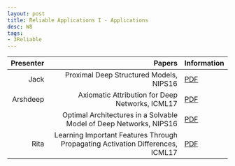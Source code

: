 ```yaml
---
layout: post
title: Reliable Applications I - Applications
desc: W8
tags:
- 3Reliable
---
```




| Presenter | Papers | Information|
| -----: | ----------: | :----- |
| Jack | Proximal Deep Structured Models, NIPS16 | [PDF](https://papers.nips.cc/paper/6074-proximal-deep-structured-models) |
| Arshdeep | Axiomatic Attribution for Deep Networks, ICML17 | [PDF](http://proceedings.mlr.press/v70/sundararajan17a/sundararajan17a.pdf) |
|  | Optimal Architectures in a Solvable Model of Deep Networks, NIPS16 | [PDF](https://papers.nips.cc/paper/6330-optimal-architectures-in-a-solvable-model-of-deep-networks) |
| Rita | Learning Important Features Through Propagating Activation Differences, ICML17 | [PDF](https://arxiv.org/abs/1704.02685) | 
